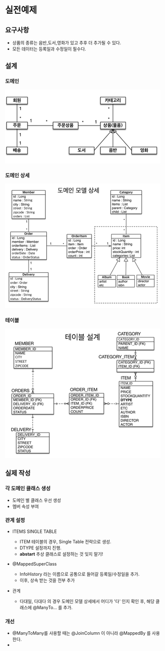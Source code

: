 # 실전예제

## 요구사항

- 상품의 종류는 음반,도서,영화가 있고 추후 더 추가될 수 있다.
- 모든 데이터는 등록일과 수정일이 필수다.

## 설계

### 도메인

![도메인](./img/domain.png)

### 도메인 상세

![도메인](./img/domainDetail.png)

### 테이블

![도메인](./img/table.png)


## 실제 작성

### 각 도메인 클래스 생성

- 도메인 별 클래스 우선 생성
- 멤버 속성 부여

### 관계 설정

- ITEMS SINGLE TABLE
  - ITEM 테이블의 경우, Single Table 전략으로 생성.
  - DTYPE 설정까지 진행.
  - **abstart** 추상 클래스로 설정하는 것 잊지 말기!

- @MappedSuperClass
  - InfoHistory 라는 이름으로 공통으로 들어갈 등록일/수정일을 추가.
  - 이후, 상속 받는 것을 전부 추가

- 관계
  - 다대일, 다대다 의 경우 도메인 모델 상세에서 어디가 '다' 인지 확인 후, 해당 클래스에 @ManyTo... 를 추가.

### 개선

- @ManyToMany를 사용할 때는 @JoinColumn 이 아니라 @MappedBy 를 사용한다.
- 
